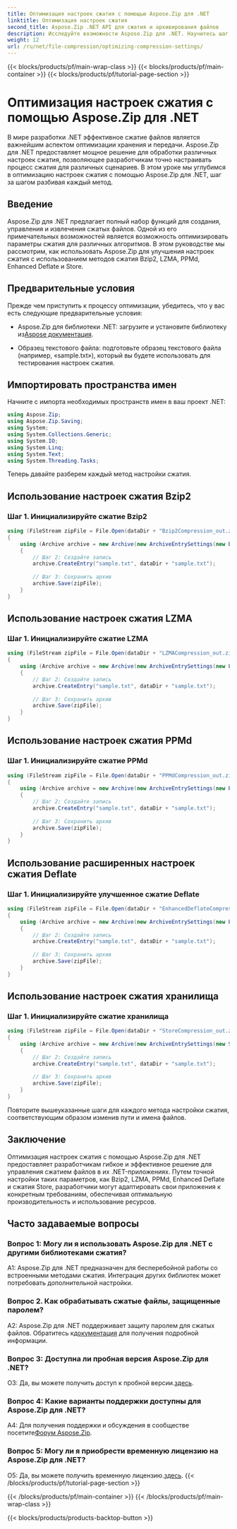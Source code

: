 ```yaml
---
title: Оптимизация настроек сжатия с помощью Aspose.Zip для .NET
linktitle: Оптимизация настроек сжатия
second_title: Aspose.Zip .NET API для сжатия и архивирования файлов
description: Исследуйте возможности Aspose.Zip для .NET. Научитесь шаг за шагом оптимизировать параметры сжатия, используя методы Bzip2, LZMA, PPMd, Enhanced Deflate и Store. Улучшите свои приложения .NET с помощью эффективного сжатия файлов.
weight: 12
url: /ru/net/file-compression/optimizing-compression-settings/
---
```


{{< blocks/products/pf/main-wrap-class >}}
{{< blocks/products/pf/main-container >}}
{{< blocks/products/pf/tutorial-page-section >}}

# Оптимизация настроек сжатия с помощью Aspose.Zip для .NET

В мире разработки .NET эффективное сжатие файлов является важнейшим аспектом оптимизации хранения и передачи. Aspose.Zip для .NET предоставляет мощное решение для обработки различных настроек сжатия, позволяющее разработчикам точно настраивать процесс сжатия для различных сценариев. В этом уроке мы углубимся в оптимизацию настроек сжатия с помощью Aspose.Zip для .NET, шаг за шагом разбивая каждый метод.

## Введение

Aspose.Zip для .NET предлагает полный набор функций для создания, управления и извлечения сжатых файлов. Одной из его примечательных возможностей является возможность оптимизировать параметры сжатия для различных алгоритмов. В этом руководстве мы рассмотрим, как использовать Aspose.Zip для улучшения настроек сжатия с использованием методов сжатия Bzip2, LZMA, PPMd, Enhanced Deflate и Store.

## Предварительные условия

Прежде чем приступить к процессу оптимизации, убедитесь, что у вас есть следующие предварительные условия:

-  Aspose.Zip для библиотеки .NET: загрузите и установите библиотеку из[Aspose документация](https://reference.aspose.com/zip/net/).

- Образец текстового файла: подготовьте образец текстового файла (например, «sample.txt»), который вы будете использовать для тестирования настроек сжатия.

## Импортировать пространства имен

Начните с импорта необходимых пространств имен в ваш проект .NET:

```csharp
using Aspose.Zip;
using Aspose.Zip.Saving;
using System;
using System.Collections.Generic;
using System.IO;
using System.Linq;
using System.Text;
using System.Threading.Tasks;
```

Теперь давайте разберем каждый метод настройки сжатия.

## Использование настроек сжатия Bzip2

### Шаг 1. Инициализируйте сжатие Bzip2

```csharp
using (FileStream zipFile = File.Open(dataDir + "Bzip2Compression_out.zip", FileMode.Create))
{
    using (Archive archive = new Archive(new ArchiveEntrySettings(new Bzip2CompressionSettings())))
    {
        // Шаг 2: Создайте запись
        archive.CreateEntry("sample.txt", dataDir + "sample.txt");
        
        // Шаг 3: Сохранить архив
        archive.Save(zipFile);
    }
}
```

## Использование настроек сжатия LZMA

### Шаг 1. Инициализируйте сжатие LZMA

```csharp
using (FileStream zipFile = File.Open(dataDir + "LZMACompression_out.zip", FileMode.Create))
{
    using (Archive archive = new Archive(new ArchiveEntrySettings(new LzmaCompressionSettings())))
    {
        // Шаг 2: Создайте запись
        archive.CreateEntry("sample.txt", dataDir + "sample.txt");
        
        // Шаг 3: Сохранить архив
        archive.Save(zipFile);
    }
}
```

## Использование настроек сжатия PPMd

### Шаг 1. Инициализируйте сжатие PPMd

```csharp
using (FileStream zipFile = File.Open(dataDir + "PPMdCompression_out.zip", FileMode.Create))
{
    using (Archive archive = new Archive(new ArchiveEntrySettings(new PPMdCompressionSettings())))
    {
        // Шаг 2: Создайте запись
        archive.CreateEntry("sample.txt", dataDir + "sample.txt");
        
        // Шаг 3: Сохранить архив
        archive.Save(zipFile);
    }
}
```

## Использование расширенных настроек сжатия Deflate

### Шаг 1. Инициализируйте улучшенное сжатие Deflate

```csharp
using (FileStream zipFile = File.Open(dataDir + "EnhancedDeflateCompression_out.zip", FileMode.Create))
{
    using (Archive archive = new Archive(new ArchiveEntrySettings(new EnhancedDeflateCompressionSettings())))
    {
        // Шаг 2: Создайте запись
        archive.CreateEntry("sample.txt", dataDir + "sample.txt");
        
        // Шаг 3: Сохранить архив
        archive.Save(zipFile);
    }
}
```

## Использование настроек сжатия хранилища

### Шаг 1. Инициализируйте сжатие хранилища

```csharp
using (FileStream zipFile = File.Open(dataDir + "StoreCompression_out.zip", FileMode.Create))
{
    using (Archive archive = new Archive(new ArchiveEntrySettings(new StoreCompressionSettings())))
    {
        // Шаг 2: Создайте запись
        archive.CreateEntry("sample.txt", dataDir + "sample.txt");
        
        // Шаг 3: Сохранить архив
        archive.Save(zipFile);
    }
}
```

Повторите вышеуказанные шаги для каждого метода настройки сжатия, соответствующим образом изменив пути и имена файлов.

## Заключение

Оптимизация настроек сжатия с помощью Aspose.Zip для .NET предоставляет разработчикам гибкое и эффективное решение для управления сжатием файлов в их .NET-приложениях. Путем точной настройки таких параметров, как Bzip2, LZMA, PPMd, Enhanced Deflate и сжатия Store, разработчики могут адаптировать свои приложения к конкретным требованиям, обеспечивая оптимальную производительность и использование ресурсов.

## Часто задаваемые вопросы

### Вопрос 1: Могу ли я использовать Aspose.Zip для .NET с другими библиотеками сжатия?

A1: Aspose.Zip для .NET предназначен для бесперебойной работы со встроенными методами сжатия. Интеграция других библиотек может потребовать дополнительной настройки.

### Вопрос 2. Как обрабатывать сжатые файлы, защищенные паролем?

 A2: Aspose.Zip для .NET поддерживает защиту паролем для сжатых файлов. Обратитесь к[документация](https://reference.aspose.com/zip/net/) для получения подробной информации.

### Вопрос 3: Доступна ли пробная версия Aspose.Zip для .NET?

 О3: Да, вы можете получить доступ к пробной версии.[здесь](https://releases.aspose.com/).

### Вопрос 4: Какие варианты поддержки доступны для Aspose.Zip для .NET?

A4: Для получения поддержки и обсуждения в сообществе посетите[Форум Aspose.Zip](https://forum.aspose.com/c/zip/37).

### Вопрос 5: Могу ли я приобрести временную лицензию на Aspose.Zip для .NET?

 О5: Да, вы можете получить временную лицензию.[здесь](https://purchase.aspose.com/temporary-license/).
{{< /blocks/products/pf/tutorial-page-section >}}

{{< /blocks/products/pf/main-container >}}
{{< /blocks/products/pf/main-wrap-class >}}

{{< blocks/products/products-backtop-button >}}

